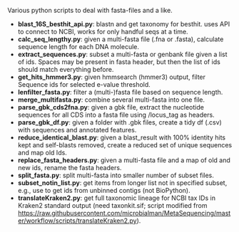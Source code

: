Various python scripts to deal with fasta-files and a like.

- **blast_16S_besthit_api.py**: blastn and get taxonomy for besthit. uses API to connect to NCBI, works for only handful seqs at a time.
- **calc_seq_lengthy.py**: given a multi-fasta file (.fna or .fasta), calculate sequence length for each DNA molecule.
- **extract_sequences.py**: subset a multi-fasta or genbank file given a list of ids. Spaces may be present in fasta header, but then the list of ids should match everything before.
- **get_hits_hmmer3.py**: given hmmsearch (hmmer3) output, filter Sequence ids for selected e-value threshold.
- **lenfilter_fasta.py**: filter a (multi-)fasta file based on sequence length.
- **merge_multifasta.py**: combine several multi-fasta into one file.
- **parse_gbk_cds2fna.py**: given a gbk file, extract the nucleotide sequences for all CDS into a fasta file using /locus_tag as headers.
- **parse_gbk_df.py**: given a folder with .gbk files, create a tidy df (.csv) with sequences and annotated features.
- **reduce_identical_blast.py**: given a blast_result with 100% identity hits kept and self-blasts removed, create a reduced set of unique sequences and map old Ids.
- **replace_fasta_headers.py**: given a multi-fasta file and a map of old and new ids, rename the fasta headers.
- **split_fasta.py**: split multi-fasta into smaller number of subset files.
- **subset_notin_list.py**: get items from longer list not in specified subset, e.g., use to get ids from unbinned contigs (not BioPython).
- **translateKraken2.py**: get full taxonomic lineage for NCBI tax IDs in Kraken2 standard output (need taxonkit.sif; script modified from https://raw.githubusercontent.com/microbialman/MetaSequencing/master/workflow/scripts/translateKraken2.py).
